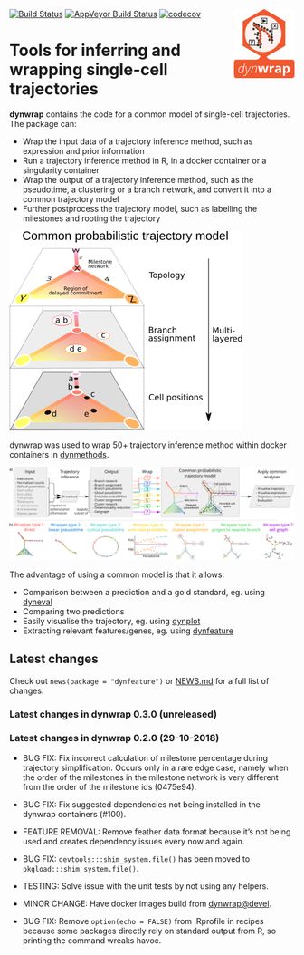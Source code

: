 
<!-- README.md is generated from README.Rmd. Please edit that file -->

[![Build
Status](https://img.shields.io/travis/dynverse/dynwrap.svg?logo=travis)](https://travis-ci.org/dynverse/dynwrap)
[![AppVeyor Build
Status](https://ci.appveyor.com/api/projects/status/github/dynverse/dynwrap?branch=master&svg=true)](https://ci.appveyor.com/project/dynverse/dynwrap)
[![codecov](https://codecov.io/gh/dynverse/dynwrap/branch/master/graph/badge.svg)](https://codecov.io/gh/dynverse/dynwrap)
<img src="man/figures/logo.png" align="right" />

# Tools for inferring and wrapping single-cell trajectories

**dynwrap** contains the code for a common model of single-cell
trajectories. The package can:

  - Wrap the input data of a trajectory inference method, such as
    expression and prior information
  - Run a trajectory inference method in R, in a docker container or a
    singularity container
  - Wrap the output of a trajectory inference method, such as the
    pseudotime, a clustering or a branch network, and convert it into a
    common trajectory model
  - Further postprocess the trajectory model, such as labelling the
    milestones and rooting the trajectory

![common trajectory model](man/figures/trajectory_model.png)

dynwrap was used to wrap 50+ trajectory inference method within docker
containers in [dynmethods](https://github.com/dynverse/dynmethods).

![](man/figures/overview_wrapping_v2.png)

The advantage of using a common model is that it allows:

  - Comparison between a prediction and a gold standard, eg. using
    [dyneval](https://www.github.com/dynverse/dyneval)
  - Comparing two predictions
  - Easily visualise the trajectory, eg. using
    [dynplot](https://www.github.com/dynverse/dynplot)
  - Extracting relevant features/genes, eg. using
    [dynfeature](https://www.github.com/dynverse/dynfeature)

## Latest changes

Check out `news(package = "dynfeature")` or [NEWS.md](inst/NEWS.md) for
a full list of
changes.

<!-- This section gets automatically generated from inst/NEWS.md, and also generates inst/NEWS -->

### Latest changes in dynwrap 0.3.0 (unreleased)

### Latest changes in dynwrap 0.2.0 (29-10-2018)

  - BUG FIX: Fix incorrect calculation of milestone percentage during
    trajectory simplification. Occurs only in a rare edge case, namely
    when the order of the milestones in the milestone network is very
    different from the order of the milestone ids (0475e94).

  - BUG FIX: Fix suggested dependencies not being installed in the
    dynwrap containers (\#100).

  - FEATURE REMOVAL: Remove feather data format because it’s not being
    used and creates dependency issues every now and again.

  - BUG FIX: `devtools:::shim_system.file()` has been moved to
    `pkgload:::shim_system.file()`.

  - TESTING: Solve issue with the unit tests by not using any helpers.

  - MINOR CHANGE: Have docker images build from <dynwrap@devel>.

  - BUG FIX: Remove `option(echo = FALSE)` from .Rprofile in recipes
    because some packages directly rely on standard output from R, so
    printing the command wreaks havoc.
